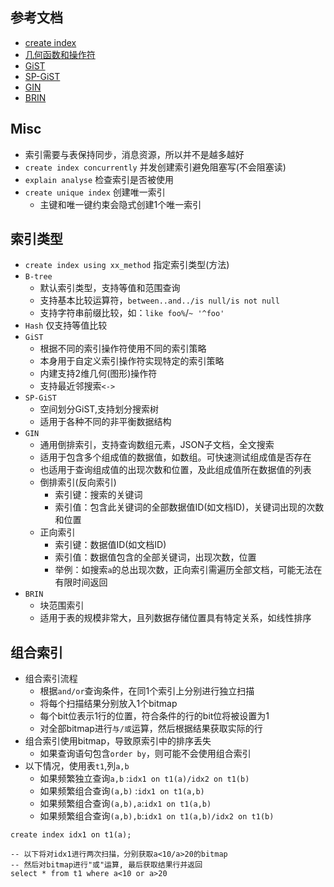 ## 参考文档
- [create index](http://www.postgres.cn/docs/10/sql-createindex.html)
- [几何函数和操作符](http://www.postgres.cn/docs/10/functions-geometry.html)
- [GiST](http://www.postgres.cn/docs/10/gist-intro.html)
- [SP-GiST](http://www.postgres.cn/docs/10/spgist-intro.html)
- [GIN](http://www.postgres.cn/docs/10/gin.html)
- [BRIN](http://www.postgres.cn/docs/10/brin.html)

## Misc
- 索引需要与表保持同步，消息资源，所以并不是越多越好
- `create index concurrently` 并发创建索引避免阻塞写(不会阻塞读)
- `explain analyse` 检查索引是否被使用
- `create unique index` 创建唯一索引
    - 主键和唯一键约束会隐式创建1个唯一索引 

## 索引类型
- `create index using xx_method` 指定索引类型(方法)
- `B-tree`
    - 默认索引类型，支持等值和范围查询
    - 支持基本比较运算符，`between..and../is null/is not null`
    - 支持字符串前缀比较，如：`like foo%`/`~ '^foo'`
- `Hash` 仅支持等值比较
- `GiST`
    - 根据不同的索引操作符使用不同的索引策略
    - 本身用于自定义索引操作符实现特定的索引策略
    - 内建支持2维几何(图形)操作符
    - 支持最近邻搜索`<->`
- `SP-GiST`
    - 空间划分GiST,支持划分搜索树
    - 适用于各种不同的非平衡数据结构
- `GIN`
    - 通用倒排索引，支持查询数组元素，JSON子文档，全文搜索
    - 适用于包含多个组成值的数据值，如数组。可快速测试组成值是否存在
    - 也适用于查询组成值的出现次数和位置，及此组成值所在数据值的列表
    - 倒排索引(反向索引)
        - 索引键：搜索的关键词
        - 索引值：包含此关键词的全部数据值ID(如文档ID)，关键词出现的次数和位置
    - 正向索引
        - 索引键：数据值ID(如文档ID)
        - 索引值：数据值包含的全部关键词，出现次数，位置
        - 举例：如搜索`a`的总出现次数，正向索引需遍历全部文档，可能无法在有限时间返回
- `BRIN`
    - 块范围索引
    - 适用于表的规模非常大，且列数据存储位置具有特定关系，如线性排序

## 组合索引
- 组合索引流程
    - 根据`and/or`查询条件，在同1个索引上分别进行独立扫描
    - 将每个扫描结果分别放入1个bitmap
    - 每个bit位表示1行的位置，符合条件的行的bit位将被设置为1
    - 对全部bitmap进行`与/或`运算，然后根据结果获取实际的行
- 组合索引使用bitmap，导致原索引中的排序丢失
    - 如果查询语句包含`order by`，则可能不会使用组合索引
- 以下情况，使用表`t1`,列`a,b`
    - 如果频繁独立查询`a,b`    :`idx1 on t1(a)/idx2 on t1(b)`
    - 如果频繁组合查询`(a,b)`  :`idx1 on t1(a,b)`
    - 如果频繁组合查询`(a,b),a`:`idx1 on t1(a,b)`
    - 如果频繁组合查询`(a,b),b`:`idx1 on t1(a,b)/idx2 on t1(b)`
```
create index idx1 on t1(a);

-- 以下将对idx1进行两次扫描，分别获取a<10/a>20的bitmap
-- 然后对bitmap进行"或"运算, 最后获取结果行并返回
select * from t1 where a<10 or a>20
```